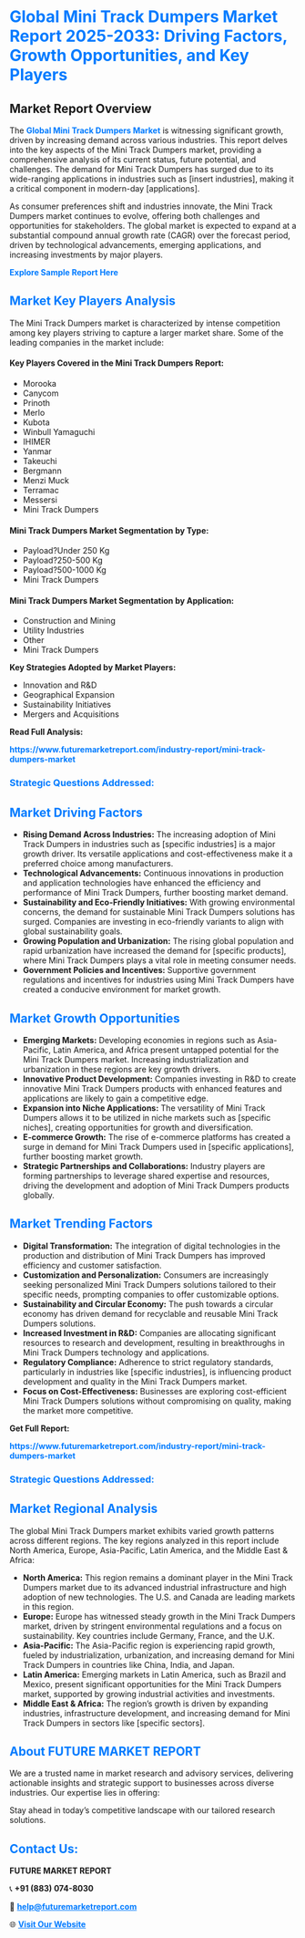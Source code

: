 <h1 style="color: #007BFF;">Global Mini Track Dumpers Market Report 2025-2033: Driving Factors, Growth Opportunities, and Key Players</h1>

<section id="overview">
<h2>Market Report Overview</h2>
<p>The <a href="https://www.futuremarketreport.com/industry-report/mini-track-dumpers-market" style="color: #007BFF; text-decoration: none;"><strong>Global Mini Track Dumpers Market</strong></a> is witnessing significant growth, driven by increasing demand across various industries. This report delves into the key aspects of the Mini Track Dumpers market, providing a comprehensive analysis of its current status, future potential, and challenges. The demand for Mini Track Dumpers has surged due to its wide-ranging applications in industries such as [insert industries], making it a critical component in modern-day [applications].</p>
<p>As consumer preferences shift and industries innovate, the Mini Track Dumpers market continues to evolve, offering both challenges and opportunities for stakeholders. The global market is expected to expand at a substantial compound annual growth rate (CAGR) over the forecast period, driven by technological advancements, emerging applications, and increasing investments by major players.</p>
</section>

<section id="overview">
<p><a href="https://www.futuremarketreport.com/request-sample/reportId=99643" style="color: #007BFF; text-decoration: none;"><strong>Explore Sample Report Here</strong></a></p>
</section>

<section id="key-players">
<h2 style="color: #007BFF;">Market Key Players Analysis</h2>
<p>The Mini Track Dumpers market is characterized by intense competition among key players striving to capture a larger market share. Some of the leading companies in the market include:</p>
<h4>Key Players Covered in the Mini Track Dumpers Report:</h4>
<ul><li>Morooka</li><li>Canycom</li><li>Prinoth</li><li>Merlo</li><li>Kubota</li><li>Winbull Yamaguchi</li><li>IHIMER</li><li>Yanmar</li><li>Takeuchi</li><li>Bergmann</li><li>Menzi Muck</li><li>Terramac</li><li>Messersi</li><li>Mini Track Dumpers</li></ul>
<h4>Mini Track Dumpers Market Segmentation by Type:</h4>
<ul><li>Payload?Under 250 Kg</li><li>Payload?250-500 Kg</li><li>Payload?500-1000 Kg</li><li>Mini Track Dumpers</li></ul>

<h4>Mini Track Dumpers Market Segmentation by Application:</h4>
<ul><li>Construction and Mining</li><li>Utility Industries</li><li>Other</li><li>Mini Track Dumpers</li></ul>
<p><strong>Key Strategies Adopted by Market Players:</strong></p>
<ul>
<li>Innovation and R&D</li>
<li>Geographical Expansion</li>
<li>Sustainability Initiatives</li>
<li>Mergers and Acquisitions</li>
</ul>
</section>

<section>
<p><strong>Read Full Analysis: </strong></p><a href="https://www.futuremarketreport.com/industry-report/mini-track-dumpers-market" style="color: #007BFF; text-decoration: none;"><strong>https://www.futuremarketreport.com/industry-report/mini-track-dumpers-market</strong></a>
<h3 style="color: #007BFF;">Strategic Questions Addressed:</h3>
</section>

<section id="driving-factors">
<h2 style="color: #007BFF;">Market Driving Factors</h2>
<ul>
<li><strong>Rising Demand Across Industries:</strong> The increasing adoption of Mini Track Dumpers in industries such as [specific industries] is a major growth driver. Its versatile applications and cost-effectiveness make it a preferred choice among manufacturers.</li>
<li><strong>Technological Advancements:</strong> Continuous innovations in production and application technologies have enhanced the efficiency and performance of Mini Track Dumpers, further boosting market demand.</li>
<li><strong>Sustainability and Eco-Friendly Initiatives:</strong> With growing environmental concerns, the demand for sustainable Mini Track Dumpers solutions has surged. Companies are investing in eco-friendly variants to align with global sustainability goals.</li>
<li><strong>Growing Population and Urbanization:</strong> The rising global population and rapid urbanization have increased the demand for [specific products], where Mini Track Dumpers plays a vital role in meeting consumer needs.</li>
<li><strong>Government Policies and Incentives:</strong> Supportive government regulations and incentives for industries using Mini Track Dumpers have created a conducive environment for market growth.</li>
</ul>
</section>

<section id="growth-opportunities">
<h2 style="color: #007BFF;">Market Growth Opportunities</h2>
<ul>
<li><strong>Emerging Markets:</strong> Developing economies in regions such as Asia-Pacific, Latin America, and Africa present untapped potential for the Mini Track Dumpers market. Increasing industrialization and urbanization in these regions are key growth drivers.</li>
<li><strong>Innovative Product Development:</strong> Companies investing in R&D to create innovative Mini Track Dumpers products with enhanced features and applications are likely to gain a competitive edge.</li>
<li><strong>Expansion into Niche Applications:</strong> The versatility of Mini Track Dumpers allows it to be utilized in niche markets such as [specific niches], creating opportunities for growth and diversification.</li>
<li><strong>E-commerce Growth:</strong> The rise of e-commerce platforms has created a surge in demand for Mini Track Dumpers used in [specific applications], further boosting market growth.</li>
<li><strong>Strategic Partnerships and Collaborations:</strong> Industry players are forming partnerships to leverage shared expertise and resources, driving the development and adoption of Mini Track Dumpers products globally.</li>
</ul>
</section>

<section id="trending-factors">
<h2 style="color: #007BFF;">Market Trending Factors</h2>
<ul>
<li><strong>Digital Transformation:</strong> The integration of digital technologies in the production and distribution of Mini Track Dumpers has improved efficiency and customer satisfaction.</li>
<li><strong>Customization and Personalization:</strong> Consumers are increasingly seeking personalized Mini Track Dumpers solutions tailored to their specific needs, prompting companies to offer customizable options.</li>
<li><strong>Sustainability and Circular Economy:</strong> The push towards a circular economy has driven demand for recyclable and reusable Mini Track Dumpers solutions.</li>
<li><strong>Increased Investment in R&D:</strong> Companies are allocating significant resources to research and development, resulting in breakthroughs in Mini Track Dumpers technology and applications.</li>
<li><strong>Regulatory Compliance:</strong> Adherence to strict regulatory standards, particularly in industries like [specific industries], is influencing product development and quality in the Mini Track Dumpers market.</li>
<li><strong>Focus on Cost-Effectiveness:</strong> Businesses are exploring cost-efficient Mini Track Dumpers solutions without compromising on quality, making the market more competitive.</li>
</ul>
</section>

<section>
<p><strong>Get Full Report: </strong></p><a href="https://www.futuremarketreport.com/industry-report/mini-track-dumpers-market" style="color: #007BFF; text-decoration: none;"><strong>https://www.futuremarketreport.com/industry-report/mini-track-dumpers-market</strong></a>
<h3 style="color: #007BFF;">Strategic Questions Addressed:</h3>
</section>


<section id="regional-analysis">
<h2 style="color: #007BFF;">Market Regional Analysis</h2>
<p>The global Mini Track Dumpers market exhibits varied growth patterns across different regions. The key regions analyzed in this report include North America, Europe, Asia-Pacific, Latin America, and the Middle East & Africa:</p>
<ul>
<li><strong>North America:</strong> This region remains a dominant player in the Mini Track Dumpers market due to its advanced industrial infrastructure and high adoption of new technologies. The U.S. and Canada are leading markets in this region.</li>
<li><strong>Europe:</strong> Europe has witnessed steady growth in the Mini Track Dumpers market, driven by stringent environmental regulations and a focus on sustainability. Key countries include Germany, France, and the U.K.</li>
<li><strong>Asia-Pacific:</strong> The Asia-Pacific region is experiencing rapid growth, fueled by industrialization, urbanization, and increasing demand for Mini Track Dumpers in countries like China, India, and Japan.</li>
<li><strong>Latin America:</strong> Emerging markets in Latin America, such as Brazil and Mexico, present significant opportunities for the Mini Track Dumpers market, supported by growing industrial activities and investments.</li>
<li><strong>Middle East & Africa:</strong> The region’s growth is driven by expanding industries, infrastructure development, and increasing demand for Mini Track Dumpers in sectors like [specific sectors].</li>
</ul>
</section>

<footer>
<h2 style="color: #007BFF;">About FUTURE MARKET REPORT</h2>
<p>We are a trusted name in market research and advisory services, delivering actionable insights and strategic support to businesses across diverse industries. Our expertise lies in offering:</p>

<p>Stay ahead in today’s competitive landscape with our tailored research solutions.</p>

<h2 style="color: #007BFF;">Contact Us:</h2>
<p><strong>FUTURE MARKET REPORT</strong></p>
<p>📞 <strong>+91 (883) 074-8030</strong></p>
<p>📧 <strong><a href="mailto:help@futuremarketreport.com" style="color: #007BFF;">help@futuremarketreport.com</a></strong></p>
<p>🌐 <strong><a href="https://www.futuremarketreport.com/" style="color: #007BFF;">Visit Our Website</a></strong></p>
</footer>